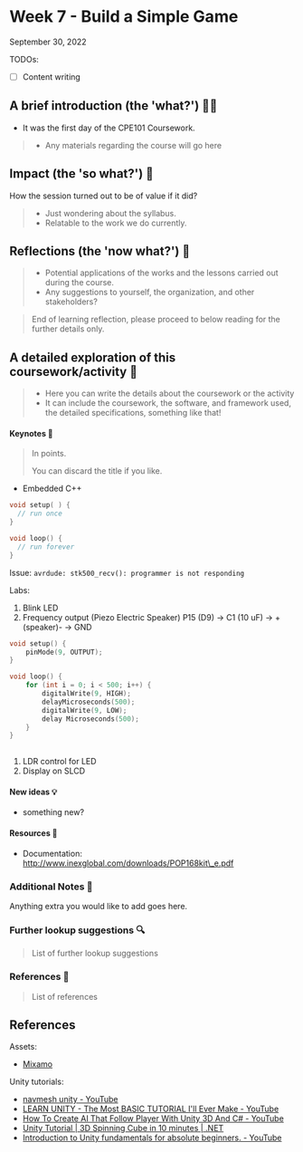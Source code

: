 # Week 7 - Build a Simple Game

September 30, 2022

TODOs:

- [ ] Content writing

##  A brief introduction (the 'what?') 🤷‍♂️

* It was the first day of the CPE101 Coursework.

> * Any materials regarding the course will go here

## Impact  (the 'so what?') 🚀

How the session turned out to be of value if it did?

> * Just wondering about the syllabus.
> * Relatable to the work we do currently.

## Reflections (the 'now what?') 🤔

> * Potential applications of the works and the lessons carried out during the course.
> * Any suggestions to yourself, the organization, and other stakeholders?

> End of learning reflection, please proceed to below reading for the further details only.

## A detailed exploration of this coursework/activity 📄

> * Here you can write the details about the coursework or the activity
> * It can include the coursework, the software, and framework used, the detailed specifications, something like that!

#### Keynotes 📝

> In points.
>
> You can discard the title if you like.

* Embedded C++

```cpp
void setup( ) {
  // run once
}

void loop() {
  // run forever
}
```

Issue: `avrdude: stk500_recv(): programmer is not responding`

Labs:

1. Blink LED
2. Frequency output (Piezo Electric Speaker) P15 (D9) -> C1 (10 uF) -> +(speaker)- -> GND

```cpp
void setup() {
	pinMode(9, OUTPUT);
}

void loop() {
	for (int i = 0; i < 500; i++) {
		digitalWrite(9, HIGH);
		delayMicroseconds(500);
		digitalWrite(9, LOW);
		delay Microseconds(500);
	}
}
	
```

1. LDR control for LED
2. Display on SLCD

#### New ideas 💡

* something new?

#### Resources 🎁

* Documentation: http://www.inexglobal.com/downloads/POP168kit\_e.pdf

### Additional Notes 📄

Anything extra you would like to add goes here.

### Further lookup suggestions 🔍

> List of further lookup suggestions

### References 🔖

> List of references

## References

Assets:
- [Mixamo](https://www.mixamo.com/#/?page=1&query=idle)

Unity tutorials:
- [navmesh unity - YouTube](https://www.youtube.com/results?search_query=navmesh+unity)
- [LEARN UNITY - The Most BASIC TUTORIAL I'll Ever Make - YouTube](https://www.youtube.com/watch?v=pwZpJzpE2lQ)
- [How To Create AI That Follow Player With Unity 3D And C# - YouTube](https://www.youtube.com/watch?v=g7d5TFon120&ab_channel=Mtir%27sCode)
- [Unity Tutorial | 3D Spinning Cube in 10 minutes | .NET](https://dotnet.microsoft.com/en-us/learn/games/unity-tutorial/install)
- [Introduction to Unity fundamentals for absolute beginners. - YouTube](https://www.youtube.com/watch?v=ozL-h75vazQ&ab_channel=EqualReality)
